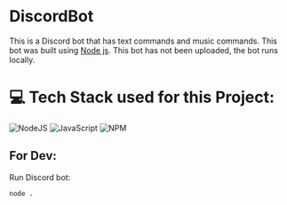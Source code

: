# DiscordBot
This is a Discord bot that has text commands and music commands. This bot was built using [Node js](https://nodejs.org/en/about). This bot has not been uploaded, the bot runs locally. 

# 💻 Tech Stack used for this Project:
![NodeJS](https://img.shields.io/badge/node.js-6DA55F?style=for-the-badge&logo=node.js&logoColor=white) ![JavaScript](https://img.shields.io/badge/javascript-%23323330.svg?style=for-the-badge&logo=javascript&logoColor=%23F7DF1E) ![NPM](https://img.shields.io/badge/NPM-%23000000.svg?style=for-the-badge&logo=npm&logoColor=white)

## For Dev:
Run Discord bot:
```bash
node .
```
